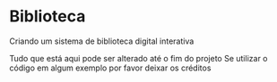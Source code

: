 # Biblioteca
Criando um sistema de biblioteca digital interativa

Tudo que está aqui pode ser alterado até o fim do projeto
Se utilizar o código em algum exemplo por favor deixar os créditos

